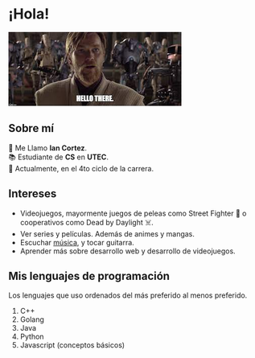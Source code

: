 # ¡Hola!

![Hello There](image.png)


## Sobre mí

:wave: Me Llamo **Ian Cortez**. </br>
:books: Estudiante de **CS** en **UTEC**. </br>
:open_file_folder: Actualmente, en el 4to ciclo de la carrera. </br>


## Intereses

* Videojuegos, mayormente juegos de peleas como Street Fighter :fist_right: o cooperativos como Dead by Daylight :skull_and_crossbones:.
* Ver series y películas. Además de animes y mangas.
* Escuchar [música](https://youtu.be/dQw4w9WgXcQ), y tocar guitarra.
* Aprender más sobre desarrollo web y desarrollo de videojuegos.


## Mis lenguajes de programación
Los lenguajes que uso ordenados del más preferido al menos preferido.
1. C++
2. Golang
3. Java
4. Python
5. Javascript (conceptos básicos)

